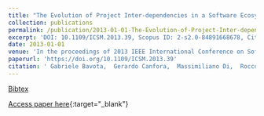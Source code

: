```yaml
---
title: "The Evolution of Project Inter-dependencies in a Software Ecosystem: The Case of Apache"
collection: publications
permalink: /publication/2013-01-01-The-Evolution-of-Project-Inter-dependencies-in-a-Software-Ecosystem-The-Case-of-Apache
excerpt: 'DOI: 10.1109/ICSM.2013.39, Scopus ID: 2-s2.0-84891668678, Cited by: 36'
date: 2013-01-01
venue: 'In the proceedings of 2013 IEEE International Conference on Software Maintenance, Eindhoven, The Netherlands, September 22-28, 2013'
paperurl: 'https://doi.org/10.1109/ICSM.2013.39'
citation: ' Gabriele Bavota,  Gerardo Canfora,  Massimiliano Di,  Rocco Oliveto,  Sebastiano Panichella, &quot;The Evolution of Project Inter-dependencies in a Software Ecosystem: The Case of Apache.&quot; In the proceedings of 2013 IEEE International Conference on Software Maintenance, Eindhoven, The Netherlands, September 22-28, 2013, 2013.'
---
```

[Bibtex](https://dblp.org/rec/bib/conf/icsm/BavotaCPOP13a)

[Access paper here](https://doi.org/10.1109/ICSM.2013.39){:target="_blank"}
